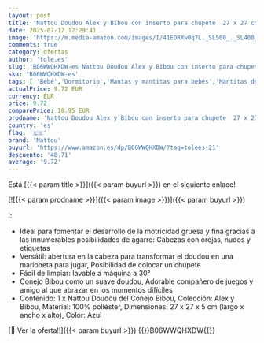 ```yaml
---
layout: post
title: 'Nattou Doudou Alex y Bibou con inserto para chupete  27 x 27 cm  Alex y Bibou  Azul'
date: 2025-07-12 12:29:41
image: 'https://m.media-amazon.com/images/I/41EDRXw0q7L._SL500_._SL400_.jpg'
comments: true
category: ofertas
author: 'tole.es'
slug: 'B06WWQHXDW-es Nattou Doudou Alex y Bibou con inserto para chupete 27 x...'
sku: 'B06WWQHXDW-es'
tags: [ 'Bebé','Dormitorio','Mantas y mantitas para bebés','Mantitas de arrullo para capazos','Ropa de cama','chupete','nattou','🇪🇸', ]
actualPrice: 9.72 EUR
currency: EUR
price: 9.72
comparePrice: 18.95 EUR
prodname: 'Nattou Doudou Alex y Bibou con inserto para chupete  27 x 27 cm  Alex y Bibou  Azul'
country: 'es'
flag: '🇪🇸'
brand: 'Nattou'
buyurl: 'https://www.amazon.es/dp/B06WWQHXDW/?tag=tolees-21'
descuento: '48.71'
average: '9.72'
---
```


Está [{{< param title >}}]({{< param buyurl >}}) en el siguiente enlace!

[![{{< param prodname >}}]({{< param image >}})]({{< param buyurl >}})

ℹ️:

- Ideal para fomentar el desarrollo de la motricidad gruesa y fina gracias a las innumerables posibilidades de agarre: Cabezas con orejas, nudos y etiquetas
- Versátil: abertura en la cabeza para transformar el doudou en una marioneta para jugar, Posibilidad de colocar un chupete
- Fácil de limpiar: lavable a máquina a 30°
- Conejo Bibou como un suave doudou, Adorable compañero de juegos y amigo al que abrazar en los momentos difíciles
- Contenido: 1 x Nattou Doudou del Conejo Bibou, Colección: Alex y Bibou, Material: 100% poliéster, Dimensiones: 27 x 27 x 5 cm (largo x ancho x alto), Color: Azul

[🛒 Ver la oferta!!]({{< param buyurl >}})
{{<world>}}B06WWQHXDW{{</world>}}
